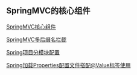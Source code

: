 ## SpringMVC的核心组件

[SpringMVC核心组件](./subfile/_1SpringMVC核心组件.md)

[SpringMVC多后缀名拦截](./subfile/_2SpringMVC多后缀名拦截.md)

[Spring项目分模块配置](./subfile/_3Spring项目分模块配置.md)

[Spring加载Properties配置文件搭配@Value标签使用](./subfile/_4Spring加载Properties配置文件搭配@Value标签使用.md)

